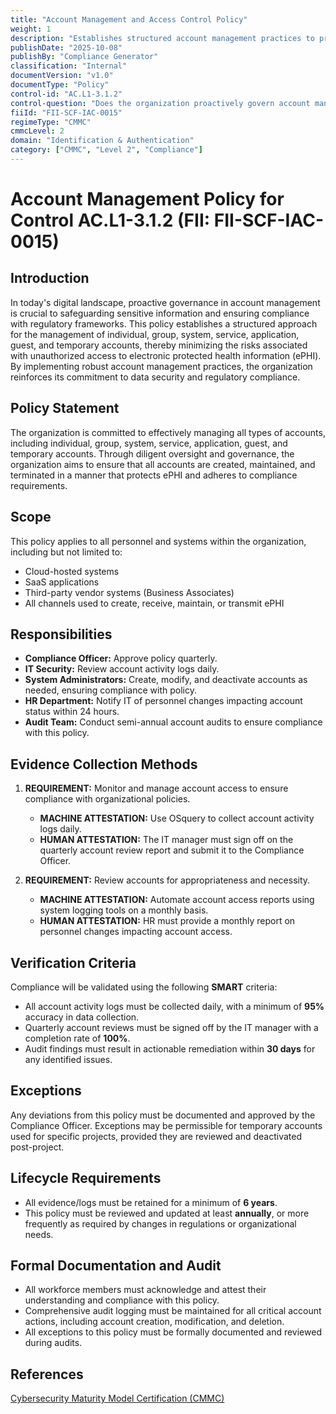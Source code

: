 ```yaml
---
title: "Account Management and Access Control Policy"
weight: 1
description: "Establishes structured account management practices to protect ePHI and ensure compliance with regulatory standards."
publishDate: "2025-10-08"
publishBy: "Compliance Generator"
classification: "Internal"
documentVersion: "v1.0"
documentType: "Policy"
control-id: "AC.L1-3.1.2"
control-question: "Does the organization proactively govern account management of individual, group, system, service, application, guest and temporary accounts?"
fiiId: "FII-SCF-IAC-0015"
regimeType: "CMMC"
cmmcLevel: 2
domain: "Identification & Authentication"
category: ["CMMC", "Level 2", "Compliance"]
---
```


# Account Management Policy for Control AC.L1-3.1.2 (FII: FII-SCF-IAC-0015)

## Introduction
In today's digital landscape, proactive governance in account management is crucial to safeguarding sensitive information and ensuring compliance with regulatory frameworks. This policy establishes a structured approach for the management of individual, group, system, service, application, guest, and temporary accounts, thereby minimizing the risks associated with unauthorized access to electronic protected health information (ePHI). By implementing robust account management practices, the organization reinforces its commitment to data security and regulatory compliance.

## Policy Statement
The organization is committed to effectively managing all types of accounts, including individual, group, system, service, application, guest, and temporary accounts. Through diligent oversight and governance, the organization aims to ensure that all accounts are created, maintained, and terminated in a manner that protects ePHI and adheres to compliance requirements.

## Scope
This policy applies to all personnel and systems within the organization, including but not limited to:
- Cloud-hosted systems
- SaaS applications
- Third-party vendor systems (Business Associates)
- All channels used to create, receive, maintain, or transmit ePHI

## Responsibilities
- **Compliance Officer:** Approve policy quarterly.
- **IT Security:** Review account activity logs daily.
- **System Administrators:** Create, modify, and deactivate accounts as needed, ensuring compliance with policy.
- **HR Department:** Notify IT of personnel changes impacting account status within 24 hours.
- **Audit Team:** Conduct semi-annual account audits to ensure compliance with this policy.

## Evidence Collection Methods
1. **REQUIREMENT:** Monitor and manage account access to ensure compliance with organizational policies.
   - **MACHINE ATTESTATION:** Use OSquery to collect account activity logs daily.
   - **HUMAN ATTESTATION:** The IT manager must sign off on the quarterly account review report and submit it to the Compliance Officer.

2. **REQUIREMENT:** Review accounts for appropriateness and necessity.
   - **MACHINE ATTESTATION:** Automate account access reports using system logging tools on a monthly basis.
   - **HUMAN ATTESTATION:** HR must provide a monthly report on personnel changes impacting account access.

## Verification Criteria
Compliance will be validated using the following **SMART** criteria:
- All account activity logs must be collected daily, with a minimum of **95%** accuracy in data collection.
- Quarterly account reviews must be signed off by the IT manager with a completion rate of **100%**.
- Audit findings must result in actionable remediation within **30 days** for any identified issues.

## Exceptions
Any deviations from this policy must be documented and approved by the Compliance Officer. Exceptions may be permissible for temporary accounts used for specific projects, provided they are reviewed and deactivated post-project.

## Lifecycle Requirements
- All evidence/logs must be retained for a minimum of **6 years**.
- This policy must be reviewed and updated at least **annually**, or more frequently as required by changes in regulations or organizational needs.

## Formal Documentation and Audit
- All workforce members must acknowledge and attest their understanding and compliance with this policy.
- Comprehensive audit logging must be maintained for all critical account actions, including account creation, modification, and deletion.
- All exceptions to this policy must be formally documented and reviewed during audits.

## References
[Cybersecurity Maturity Model Certification (CMMC)](https://www.acq.osd.mil/cmmc)